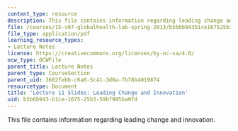 ```yaml
---
content_type: resource
description: This file contains information regarding leading change and innovation.
file: /courses/15-s07-globalhealth-lab-spring-2013/b5b6b943b1ce167525b359bf995ba9fd_MIT15_S07S13_lec11.pdf
file_type: application/pdf
learning_resource_types:
- Lecture Notes
license: https://creativecommons.org/licenses/by-nc-sa/4.0/
ocw_type: OCWFile
parent_title: Lecture Notes
parent_type: CourseSection
parent_uid: 3682febb-c6a8-5c41-3d0a-fb78b4019874
resourcetype: Document
title: 'Lecture 11 Slides: Leading Change and Innovation'
uid: b5b6b943-b1ce-1675-25b3-59bf995ba9fd
---
```

This file contains information regarding leading change and innovation.